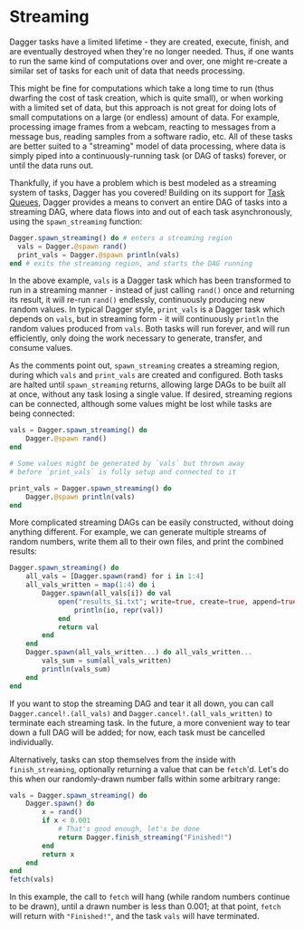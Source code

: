 # Streaming

Dagger tasks have a limited lifetime - they are created, execute, finish, and
are eventually destroyed when they're no longer needed. Thus, if one wants
to run the same kind of computations over and over, one might re-create a
similar set of tasks for each unit of data that needs processing.

This might be fine for computations which take a long time to run (thus
dwarfing the cost of task creation, which is quite small), or when working with
a limited set of data, but this approach is not great for doing lots of small
computations on a large (or endless) amount of data. For example, processing
image frames from a webcam, reacting to messages from a message bus, reading
samples from a software radio, etc. All of these tasks are better suited to a
"streaming" model of data processing, where data is simply piped into a
continuously-running task (or DAG of tasks) forever, or until the data runs
out.

Thankfully, if you have a problem which is best modeled as a streaming system
of tasks, Dagger has you covered! Building on its support for
[Task Queues](@ref), Dagger provides a means to convert an entire DAG of
tasks into a streaming DAG, where data flows into and out of each task
asynchronously, using the `spawn_streaming` function:

```julia
Dagger.spawn_streaming() do # enters a streaming region
  vals = Dagger.@spawn rand()
  print_vals = Dagger.@spawn println(vals)
end # exits the streaming region, and starts the DAG running
```

In the above example, `vals` is a Dagger task which has been transformed to run
in a streaming manner - instead of just calling `rand()` once and returning its
result, it will re-run `rand()` endlessly, continuously producing new random
values. In typical Dagger style, `print_vals` is a Dagger task which depends on
`vals`, but in streaming form - it will continuously `println` the random
values produced from `vals`. Both tasks will run forever, and will run
efficiently, only doing the work necessary to generate, transfer, and consume
values.

As the comments point out, `spawn_streaming` creates a streaming region, during
which `vals` and `print_vals` are created and configured. Both tasks are halted
until `spawn_streaming` returns, allowing large DAGs to be built all at once,
without any task losing a single value. If desired, streaming regions can be
connected, although some values might be lost while tasks are being connected:

```julia
vals = Dagger.spawn_streaming() do
    Dagger.@spawn rand()
end

# Some values might be generated by `vals` but thrown away
# before `print_vals` is fully setup and connected to it

print_vals = Dagger.spawn_streaming() do
    Dagger.@spawn println(vals)
end
```

More complicated streaming DAGs can be easily constructed, without doing
anything different. For example, we can generate multiple streams of random
numbers, write them all to their own files, and print the combined results:

```julia
Dagger.spawn_streaming() do
    all_vals = [Dagger.spawn(rand) for i in 1:4]
    all_vals_written = map(1:4) do i
        Dagger.spawn(all_vals[i]) do val
            open("results_$i.txt"; write=true, create=true, append=true) do io
                println(io, repr(val))
            end
            return val
        end
    end
    Dagger.spawn(all_vals_written...) do all_vals_written...
        vals_sum = sum(all_vals_written)
        println(vals_sum)
    end
end
```

If you want to stop the streaming DAG and tear it all down, you can call
`Dagger.cancel!.(all_vals)` and `Dagger.cancel!.(all_vals_written)` to
terminate each streaming task. In the future, a more convenient way to tear
down a full DAG will be added; for now, each task must be cancelled individually.

Alternatively, tasks can stop themselves from the inside with
`finish_streaming`, optionally returning a value that can be `fetch`'d. Let's
do this when our randomly-drawn number falls within some arbitrary range:

```julia
vals = Dagger.spawn_streaming() do
    Dagger.spawn() do
        x = rand()
        if x < 0.001
            # That's good enough, let's be done
            return Dagger.finish_streaming("Finished!")
        end
        return x
    end
end
fetch(vals)
```

In this example, the call to `fetch` will hang (while random numbers continue
to be drawn), until a drawn number is less than 0.001; at that point, `fetch`
will return with `"Finished!"`, and the task `vals` will have terminated.
